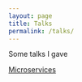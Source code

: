 ```yaml
---
layout: page
title: Talks
permalink: /talks/
---
```


Some talks I gave 

[Microservices](20191120_microservices/index.html)
